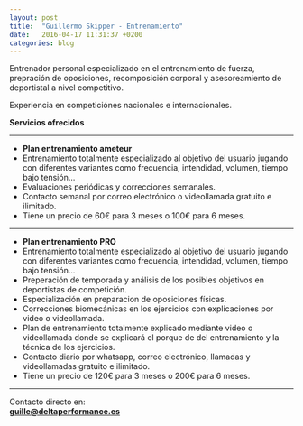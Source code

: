 ```yaml
---
layout: post
title:  "Guillermo Skipper - Entrenamiento"
date:   2016-04-17 11:31:37 +0200
categories: blog
---
```

Entrenador personal especializado en el entrenamiento de fuerza, prepración de oposiciones, recomposición corporal y asesoreamiento de deportistal a nivel competitivo.

Experiencia en competiciónes nacionales e internacionales.

**Servicios ofrecidos**

***

 * **Plan entrenamiento ameteur**
  * Entrenamiento totalmente especializado al objetivo del usuario jugando con diferentes variantes como frecuencia, intendidad, volumen, tiempo bajo tensión...
  * Evaluaciones periódicas y correcciones semanales.
  * Contacto semanal por correo electrónico o videollamada gratuito e ilimitado.
  * Tiene un precio de 60€ para 3 meses o 100€ para 6 meses.  

***

 * **Plan entrenamiento PRO**
  * Entrenamiento totalmente especializado al objetivo del usuario jugando con diferentes variantes como frecuencia, intendidad, volumen, tiempo bajo tensión...
  * Preperación de temporada y análisis de los posibles objetivos en deportistas de competición.
  * Especialización en preparacion de oposiciones físicas.
  * Correcciones biomecánicas en los ejercicios con explicaciones por video o videollamada.
  * Plan de entrenamiento totalmente explicado mediante video o videollamada donde se explicará el porque de del entrenamiento y la técnica de los ejercicios.
  * Contacto diario por whatsapp, correo electrónico, llamadas y videollamadas gratuito e ilimitado.
  * Tiene un precio de 120€ para 3 meses o 200€ para 6 meses.  

***

Contacto directo en:  
  **[guille@deltaperformance.es](mailto:guille@deltaperformance.es)**
